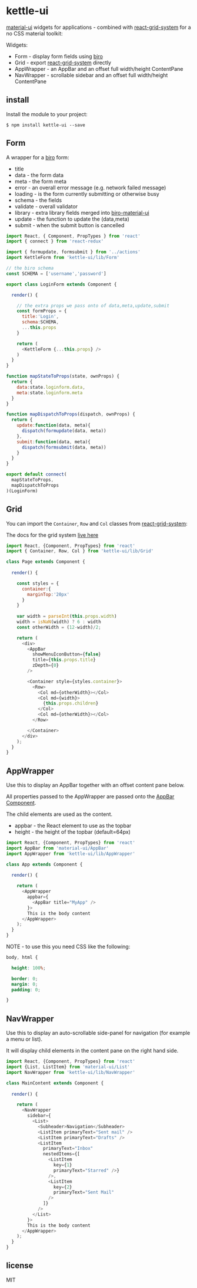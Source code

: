 kettle-ui
=========

[material-ui](https://github.com/callemall/material-ui) widgets for applications - combined with [react-grid-system](https://github.com/zoover/react-grid-system) for a no CSS material toolkit:
 
Widgets:

 * Form - display form fields using [biro](https://github.com/binocarlos/biro)
 * Grid - export [react-grid-system](https://github.com/zoover/react-grid-system) directly
 * AppWrapper - an AppBar and an offset full width/height ContentPane
 * NavWrapper - scrollable sidebar and an offset full width/height ContentPane

## install

Install the module to your project:

```
$ npm install kettle-ui --save
```

## Form

A wrapper for a [biro](https://github.com/binocarlos/biro) form:

 * title
 * data - the form data
 * meta - the form meta
 * error - an overall error message (e.g. network failed message)
 * loading - is the form currently submitting or otherwise busy
 * schema - the fields
 * validate - overall validator
 * library - extra library fields merged into [biro-material-ui](https://github.com/binocarlos/biro-material-ui)
 * update - the function to update the (data,meta)
 * submit - when the submit button is cancelled

```javascript
import React, { Component, PropTypes } from 'react'
import { connect } from 'react-redux'

import { formupdate, formsubmit } from '../actions'
import KettleForm from 'kettle-ui/lib/Form'

// the biro schema
const SCHEMA = ['username','password']

export class LoginForm extends Component {

  render() {

    // the extra props we pass onto of data,meta,update,submit
    const formProps = {
      title:'Login',
      schema:SCHEMA,
      ...this.props
    }

    return (
      <KettleForm {...this.props} />
    )
  }
}

function mapStateToProps(state, ownProps) {
  return {
    data:state.loginform.data,
    meta:state.loginform.meta
  }
}

function mapDispatchToProps(dispatch, ownProps) {
  return {
    update:function(data, meta){
      dispatch(formupdate(data, meta))
    },
    submit:function(data, meta){
      dispatch(formsubmit(data, meta))
    }
  }
}

export default connect(
  mapStateToProps,
  mapDispatchToProps
)(LoginForm)
```

## Grid

You can import the `Container`, `Row` and `Col` classes from [react-grid-system](https://github.com/zoover/react-grid-system):

The docs for the grid system [live here](https://zoover.github.io/react-grid-system/)

```javascript
import React, {Component, PropTypes} from 'react'
import { Container, Row, Col } from 'kettle-ui/lib/Grid'

class Page extends Component {
 
  render() {

    const styles = {
      container:{
        marginTop:'20px'
      }
    }
  
    var width = parseInt(this.props.width)
    width = isNaN(width) ? 6 : width
    const otherWidth = (12-width)/2;

    return (
      <div>
        <AppBar
          showMenuIconButton={false}
          title={this.props.title}
          zDepth={0}
        />

        <Container style={styles.container}>
          <Row>
            <Col md={otherWidth}></Col>
            <Col md={width}>
              {this.props.children}
            </Col>
            <Col md={otherWidth}></Col>
          </Row>

        </Container>
      </div>
    );
  }
}
```

## AppWrapper

Use this to display an AppBar together with an offset content pane below.

All properties passed to the AppWrapper are passed onto the [AppBar Component](http://www.material-ui.com/#/components/app-bar).

The child elements are used as the content.

 * appbar - the React element to use as the topbar
 * height - the height of the topbar (default=64px)

```javascript
import React, {Component, PropTypes} from 'react'
import AppBar from 'material-ui/AppBar'
import AppWrapper from 'kettle-ui/lib/AppWrapper'

class App extends Component {
 
  render() {

    return (
      <AppWrapper
        appbar={
          <AppBar title="MyApp" />
        }>
        This is the body content
      </AppWrapper>
    );
  }
}
```

NOTE - to use this you need CSS like the following:

```css
body, html {

  height: 100%;

  border: 0;
  margin: 0;
  padding: 0;

}
```

## NavWrapper

Use this to display an auto-scrollable side-panel for navigation (for example a menu or list).

It will display child elements in the content pane on the right hand side.

```javascript
import React, {Component, PropTypes} from 'react'
import {List, ListItem} from 'material-ui/List'
import NavWrapper from 'kettle-ui/lib/NavWrapper'

class MainContent extends Component {
 
  render() {

    return (
      <NavWrapper
        sidebar={
          <List>
            <Subheader>Navigation</Subheader>
            <ListItem primaryText="Sent mail" />
            <ListItem primaryText="Drafts" />
            <ListItem
              primaryText="Inbox"
              nestedItems={[
                <ListItem
                  key={1}
                  primaryText="Starred" />}
                />,
                <ListItem
                  key={2}
                  primaryText="Sent Mail"
                />
              ]}
            />
          </List>
        }>
        This is the body content
      </AppWrapper>
    );
  }
}
```

## license

MIT